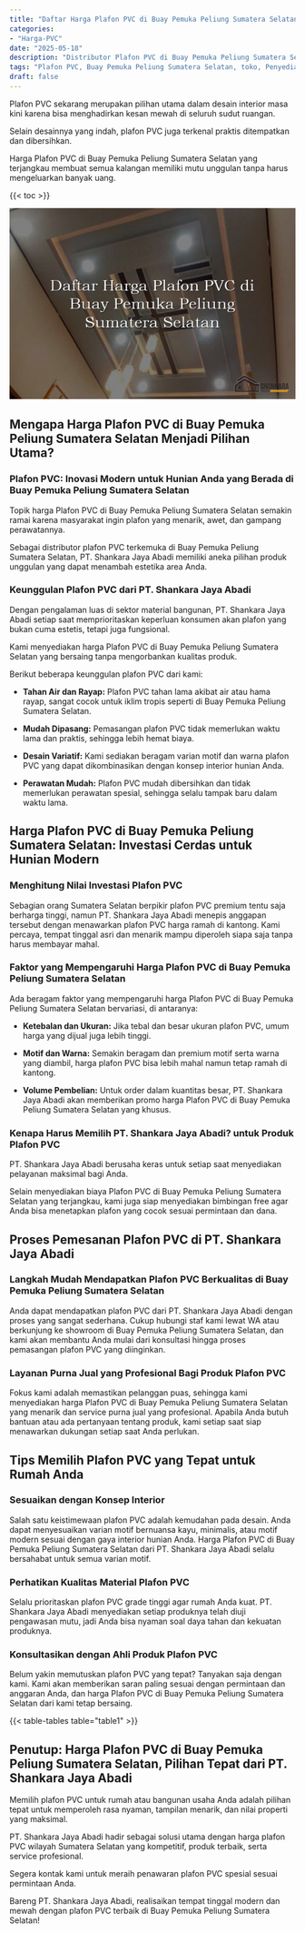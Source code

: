 ```yaml
---
title: "Daftar Harga Plafon PVC di Buay Pemuka Peliung Sumatera Selatan"
categories: 
- "Harga-PVC"
date: "2025-05-18"
description: "Distributor Plafon PVC di Buay Pemuka Peliung Sumatera Selatan untuk rumah, office, serta ritel. Panel berkualitas, variasi motif, variasi warna elegan, beserta servis penempatan ditangani oleh teknisi ahli serta garansi resmi!|Servis distribusi Plafon PVC di Buay Pemuka Peliung Sumatera Selatan untuk keperluan rumah, kantor, maupun toko, beserta panel terbaik dan pemasangan oleh teknisi berpengalaman serta jaminan resmi.|Alternatif Plafon PVC di Buay Pemuka Peliung Sumatera Selatan yang andal bagi tempat tinggal, perkantoran, serta ritel, bersama produk terbaik dan penempatan oleh tim profesional serta jaminan resmi.|Penjualan Plafon PVC di Buay Pemuka Peliung Sumatera Selatan bagi rumah, perkantoran, serta gerai, beserta material terbaik dan instalasi dikerjakan oleh teknisi ahli, lengkap dengan kepastian resmi.}"
tags: "Plafon PVC, Buay Pemuka Peliung Sumatera Selatan, toko, Penyedia, distributor"
draft: false
---
```


Plafon PVC sekarang merupakan pilihan utama dalam desain interior masa kini karena bisa menghadirkan kesan mewah di seluruh sudut ruangan.

Selain desainnya yang indah, plafon PVC juga terkenal praktis ditempatkan dan dibersihkan.

Harga Plafon PVC di Buay Pemuka Peliung Sumatera Selatan yang terjangkau membuat semua kalangan memiliki mutu unggulan tanpa harus mengeluarkan banyak uang.

{{< toc >}}

![Daftar Harga Plafon PVC di Buay Pemuka Peliung Sumatera Selatan](/images/Harga-PVC/Daftar-Harga-Plafon-PVC-di-Buay-Pemuka-Peliung-Sumatera-Selatan.png)


## Mengapa Harga Plafon PVC di Buay Pemuka Peliung Sumatera Selatan Menjadi Pilihan Utama?

### Plafon PVC: Inovasi Modern untuk Hunian Anda yang Berada di Buay Pemuka Peliung Sumatera Selatan

Topik harga Plafon PVC di Buay Pemuka Peliung Sumatera Selatan semakin ramai karena masyarakat ingin plafon yang menarik, awet, dan gampang perawatannya.

Sebagai distributor plafon PVC terkemuka di Buay Pemuka Peliung Sumatera Selatan, PT. Shankara Jaya Abadi memiliki aneka pilihan produk unggulan yang dapat menambah estetika area Anda.

### Keunggulan Plafon PVC dari PT. Shankara Jaya Abadi

Dengan pengalaman luas di sektor material bangunan, PT. Shankara Jaya Abadi setiap saat memprioritaskan keperluan konsumen akan plafon yang bukan cuma estetis, tetapi juga fungsional.

Kami menyediakan harga Plafon PVC di Buay Pemuka Peliung Sumatera Selatan yang bersaing tanpa mengorbankan kualitas produk.

Berikut beberapa keunggulan plafon PVC dari kami:

- **Tahan Air dan Rayap:** Plafon PVC tahan lama akibat air atau hama rayap, sangat cocok untuk iklim tropis seperti di Buay Pemuka Peliung Sumatera Selatan.

- **Mudah Dipasang:** Pemasangan plafon PVC tidak memerlukan waktu lama dan praktis, sehingga lebih hemat biaya.

- **Desain Variatif:** Kami sediakan beragam varian motif dan warna plafon PVC yang dapat dikombinasikan dengan konsep interior hunian Anda.

- **Perawatan Mudah:** Plafon PVC mudah dibersihkan dan tidak memerlukan perawatan spesial, sehingga selalu tampak baru dalam waktu lama.

## Harga Plafon PVC di Buay Pemuka Peliung Sumatera Selatan: Investasi Cerdas untuk Hunian Modern

### Menghitung Nilai Investasi Plafon PVC

Sebagian orang Sumatera Selatan berpikir plafon PVC premium tentu saja berharga tinggi, namun PT. Shankara Jaya Abadi menepis anggapan tersebut dengan menawarkan plafon PVC harga ramah di kantong. Kami percaya, tempat tinggal asri dan menarik mampu diperoleh siapa saja tanpa harus membayar mahal.

### Faktor yang Mempengaruhi Harga Plafon PVC di Buay Pemuka Peliung Sumatera Selatan

Ada beragam faktor yang mempengaruhi harga Plafon PVC di Buay Pemuka Peliung Sumatera Selatan bervariasi, di antaranya:

- **Ketebalan dan Ukuran:** Jika tebal dan besar ukuran plafon PVC, umum harga yang dijual juga lebih tinggi.

- **Motif dan Warna:** Semakin beragam dan premium motif serta warna yang diambil, harga plafon PVC bisa lebih mahal namun tetap ramah di kantong.

- **Volume Pembelian:** Untuk order dalam kuantitas besar, PT. Shankara Jaya Abadi akan memberikan promo harga Plafon PVC di Buay Pemuka Peliung Sumatera Selatan yang khusus.

### Kenapa Harus Memilih PT. Shankara Jaya Abadi? untuk Produk Plafon PVC

PT. Shankara Jaya Abadi berusaha keras untuk setiap saat menyediakan pelayanan maksimal bagi Anda.

Selain menyediakan biaya Plafon PVC di Buay Pemuka Peliung Sumatera Selatan yang terjangkau, kami juga siap menyediakan bimbingan free agar Anda bisa menetapkan plafon yang cocok sesuai permintaan dan dana.

## Proses Pemesanan Plafon PVC di PT. Shankara Jaya Abadi

### Langkah Mudah Mendapatkan Plafon PVC Berkualitas di Buay Pemuka Peliung Sumatera Selatan

Anda dapat mendapatkan plafon PVC dari PT. Shankara Jaya Abadi dengan proses yang sangat sederhana. Cukup hubungi staf kami lewat WA atau berkunjung ke showroom di Buay Pemuka Peliung Sumatera Selatan, dan kami akan membantu Anda mulai dari konsultasi hingga proses pemasangan plafon PVC yang diinginkan.

### Layanan Purna Jual yang Profesional Bagi Produk Plafon PVC

Fokus kami adalah memastikan pelanggan puas, sehingga kami menyediakan harga Plafon PVC di Buay Pemuka Peliung Sumatera Selatan yang menarik dan service purna jual yang profesional. Apabila Anda butuh bantuan atau ada pertanyaan tentang produk, kami setiap saat siap menawarkan dukungan setiap saat Anda perlukan.

## Tips Memilih Plafon PVC yang Tepat untuk Rumah Anda

### Sesuaikan dengan Konsep Interior

Salah satu keistimewaan plafon PVC adalah kemudahan pada desain. Anda dapat menyesuaikan varian motif bernuansa kayu, minimalis, atau motif modern sesuai dengan gaya interior hunian Anda. Harga Plafon PVC di Buay Pemuka Peliung Sumatera Selatan dari PT. Shankara Jaya Abadi selalu bersahabat untuk semua varian motif.

### Perhatikan Kualitas Material Plafon PVC

Selalu prioritaskan plafon PVC grade tinggi agar rumah Anda kuat. PT. Shankara Jaya Abadi menyediakan setiap produknya telah diuji pengawasan mutu, jadi Anda bisa nyaman soal daya tahan dan kekuatan produknya.

### Konsultasikan dengan Ahli Produk Plafon PVC

Belum yakin memutuskan plafon PVC yang tepat? Tanyakan saja dengan kami. Kami akan memberikan saran paling sesuai dengan permintaan dan anggaran Anda, dan harga Plafon PVC di Buay Pemuka Peliung Sumatera Selatan dari kami tetap bersaing.

{{< table-tables table="table1" >}}

## Penutup: Harga Plafon PVC di Buay Pemuka Peliung Sumatera Selatan, Pilihan Tepat dari PT. Shankara Jaya Abadi

Memilih plafon PVC untuk rumah atau bangunan usaha Anda adalah pilihan tepat untuk memperoleh rasa nyaman, tampilan menarik, dan nilai properti yang maksimal.

PT. Shankara Jaya Abadi hadir sebagai solusi utama dengan harga plafon PVC wilayah Sumatera Selatan yang kompetitif, produk terbaik, serta service profesional.

Segera kontak kami untuk meraih penawaran plafon PVC spesial sesuai permintaan Anda.

Bareng PT. Shankara Jaya Abadi, realisaikan tempat tinggal modern dan mewah dengan plafon PVC terbaik di Buay Pemuka Peliung Sumatera Selatan!
